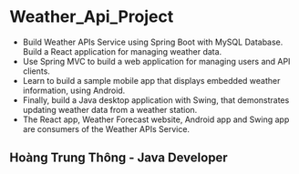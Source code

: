 # Weather_Api_Project

- Build Weather APIs Service using Spring Boot with MySQL Database. Build a React application for managing weather data.
- Use Spring MVC to build a web application for managing users and API clients.
- Learn to build a sample mobile app that displays embedded weather information, using Android. 
- Finally, build a Java desktop application with Swing, that demonstrates updating weather data from a weather station.
- The React app, Weather Forecast website, Android app and Swing app are consumers of the Weather APIs Service.

## Hoàng Trung Thông - Java Developer
